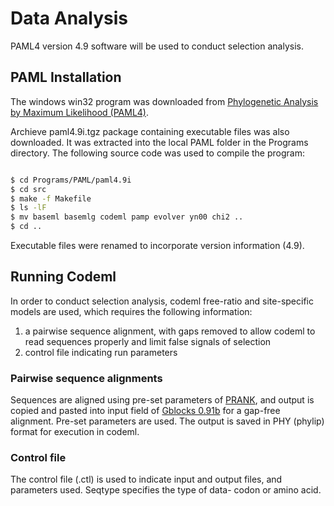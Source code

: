 # Data Analysis 

PAML4 version 4.9 software will be used to conduct selection analysis. 

## PAML Installation 

The windows win32 program was downloaded from [Phylogenetic Analysis by Maximum Likelihood (PAML4)](http://abacus.gene.ucl.ac.uk/software/paml.html).

Archieve paml4.9i.tgz package containing executable files was also downloaded. It was extracted into the local PAML folder in the Programs directory. The following source code was used to compile the program:

```sh

$ cd Programs/PAML/paml4.9i
$ cd src
$ make -f Makefile
$ ls -lF
$ mv baseml basemlg codeml pamp evolver yn00 chi2 ..
$ cd ..

```

Executable files were renamed to incorporate version information (4.9). 

## Running Codeml

In order to conduct selection analysis, codeml free-ratio and site-specific models are used, which requires the following information:
1. a pairwise sequence alignment, with gaps removed to allow codeml to read sequences properly and limit false signals of selection
2. control file indicating run parameters

### Pairwise sequence alignments

Sequences are aligned using pre-set parameters of [PRANK](https://www.ebi.ac.uk/Tools/msa/prank/), and output is copied and pasted into input field of [Gblocks 0.91b](http://phylogeny.lirmm.fr/phylo_cgi/one_task.cgi?task_type=gblocks&tab_index=2) for a gap-free alignment. Pre-set parameters are used. The output is saved in PHY (phylip) format for execution in codeml. 

### Control file

The control file (.ctl) is used to indicate input and output files, and parameters used. Seqtype specifies the type of data- codon or amino acid. 











